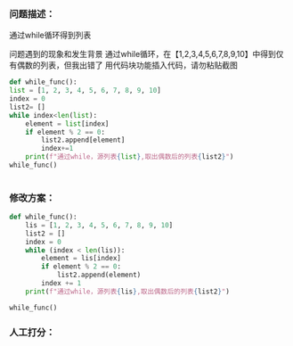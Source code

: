 ### 问题描述：
<p>通过while循环得到列表</p>
问题遇到的现象和发生背景
通过while循环，在【1,2,3,4,5,6,7,8,9,10】中得到仅有偶数的列表，但我出错了
用代码块功能插入代码，请勿粘贴截图

```python
def while_func():
list = [1, 2, 3, 4, 5, 6, 7, 8, 9, 10]
index = 0
list2= []
while index<len(list):
    element = list[index]
    if element % 2 == 0:
        list2.append[element]
        index+=1
    print(f"通过while，源列表{list},取出偶数后的列表{list2}")
while_func()
 
```

### 修改方案：


```python
def while_func():
    lis = [1, 2, 3, 4, 5, 6, 7, 8, 9, 10]
    list2 = []
    index = 0
    while (index < len(lis)):
        element = lis[index]
        if element % 2 == 0:
            list2.append(element)
        index += 1
    print(f"通过while，源列表{lis},取出偶数后的列表{list2}")

while_func()

```


### 人工打分：
